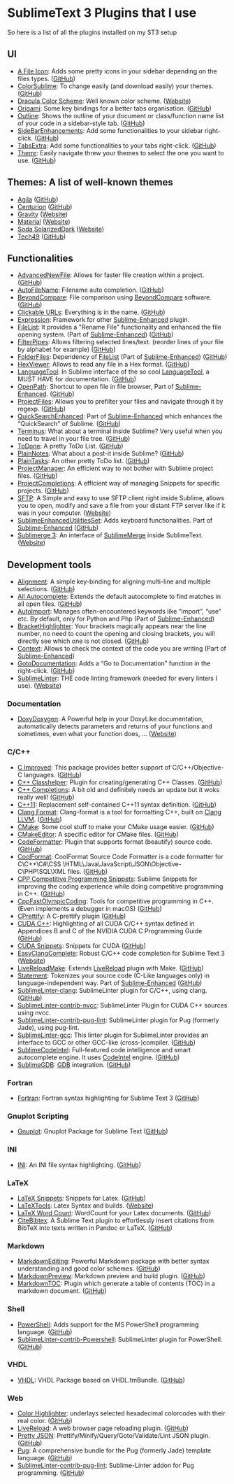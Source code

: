 # SublimeText 3 Plugins that I use
So here is a list of all the plugins installed on my ST3 setup

## UI
*  [A File Icon](https://packagecontrol.io/packages/A%20File%20Icon): Adds some pretty icons in your sidebar depending on the files types. ([GitHub](https://github.com/SublimeText/AFileIcon))
*  [ColorSublime](https://packagecontrol.io/packages/Colorsublime): To change easily (and download easily) your themes. ([GitHub](https://github.com/Colorsublime/Colorsublime-Plugin))
*  [Dracula Color Scheme](https://packagecontrol.io/packages/Dracula%20Color%20Scheme): Well known color scheme. ([Website](https://draculatheme.com/sublime))
*  [Origami](https://packagecontrol.io/packages/Origami): Some key bindings for a better tabs organisation. ([GitHub](https://github.com/SublimeText/Origami))
*  [Outline](https://packagecontrol.io/packages/Outline): Shows the outline of your document or class/function name list of your code in a sidebar-style tab. ([GitHub](https://github.com/warmdev/SublimeOutline))
*  [SideBarEnhancements](https://packagecontrol.io/packages/SideBarEnhancements): Add some functionalities to your sidebar right-click. ([GitHub](https://github.com/titoBouzout/SideBarEnhancements))
*  [TabsExtra](https://packagecontrol.io/packages/TabsExtra): Add some functionalities to your tabs right-click. ([GitHub](https://github.com/facelessuser/TabsExtra))
*  [Themr](https://packagecontrol.io/packages/Themr): Easily navigate threw your themes to select the one you want to use. ([GitHub](https://github.com/benweier/Themr))

## Themes: A list of well-known themes
*  [Agila](https://packagecontrol.io/packages/Agila%20Theme) ([GitHub](https://github.com/arvi/Agila-Theme))
*  [Centurion](https://packagecontrol.io/packages/Theme%20-%20Centurion) ([GitHub](https://github.com/allanhortle/Centurion))
*  [Gravity](https://packagecontrol.io/packages/Theme%20-%20Gravity) ([Website](https://frankyonnetti.github.io/gravity-sublime-theme/))
*  [Material](https://packagecontrol.io/packages/Material%20Theme) ([Website](http://equinusocio.github.io/material-theme))
*  [Soda SolarizedDark](https://packagecontrol.io/packages/Theme%20-%20Soda%20SolarizedDark) ([Website](http://buymeasoda.github.com/soda-theme/))
*  [Tech49](https://packagecontrol.io/packages/Theme%20-%20Tech49) ([GitHub](https://github.com/oliverseal/tech49-theme))

## Functionalities
*  [AdvancedNewFile](https://packagecontrol.io/packages/AdvancedNewFile): Allows for faster file creation within a project. ([GitHub](https://github.com/skuroda/Sublime-AdvancedNewFile))
*  [AutoFileName](https://packagecontrol.io/packages/AutoFileName): Filename auto completion. ([GitHub](https://github.com/BoundInCode/AutoFileName))
*  [BeyondCompare](https://packagecontrol.io/packages/BeyondCompare): File comparison using [BeyondCompare](https://www.scootersoftware.com/) software. ([GitHub](https://github.com/npadley/BeyondCompare))
*  [Clickable URLs](https://packagecontrol.io/packages/Clickable%20URLs): Everything is in the name. ([GitHub](https://github.com/leonid-shevtsov/ClickableUrls_SublimeText))
*  [Expression](https://packagecontrol.io/packages/Expression): Framework for other [Sublime-Enhanced](https://github.com/shagabutdinov/sublime-enhanced) plugin. 
*  [FileList](https://packagecontrol.io/packages/FileList): It provides a "Rename File" functionality and enhanced the file opening system. (Part of [Sublime-Enhanced](https://github.com/shagabutdinov/sublime-enhanced)) ([GitHub](https://github.com/shagabutdinov/sublime-file-list))
*  [FilterPipes](https://packagecontrol.io/packages/FilterPipes): Allows filtering selected lines/text. (reorder lines of your file by alphabet for example) ([GitHub](https://github.com/tylerl/FilterPipes))
*  [FolderFiles](https://packagecontrol.io/packages/FolderFiles): Dependency of [FileList](https://packagecontrol.io/packages/FileList) (Part of [Sublime-Enhanced](https://github.com/shagabutdinov/sublime-enhanced)) ([GitHub](https://github.com/shagabutdinov/sublime-folder-files))
*  [HexViewer](https://packagecontrol.io/packages/HexViewer): Allows to read any file in a Hex format. ([GitHub](https://github.com/facelessuser/HexViewer))
*  [LanguageTool](https://packagecontrol.io/packages/LanguageTool): In Sublime interface of the so cool [LanguageTool](https://languagetool.org/), a MUST HAVE for documentation. ([GitHub](https://github.com/gtarawneh/languagetool-sublime))
*  [OpenPath](https://packagecontrol.io/packages/OpenPath): Shortcut to open file in file browser, Part of [Sublime-Enhanced](http://github.com/shagabutdinov/sublime-enhanced). ([GitHub](https://github.com/shagabutdinov/sublime-open-path))
*  [ProjectFiles](https://packagecontrol.io/packages/ProjectFiles): Allows you to prefilter your files and navigate through it by regexp. ([GitHub](https://github.com/shagabutdinov/sublime-project-fileshttps://github.com/shagabutdinov/sublime-project-files))
*  [QuickSearchEnhanced](https://packagecontrol.io/packages/QuickSearchEnhanced): Part of [Sublime-Enhanced](http://github.com/shagabutdinov/sublime-enhanced) which enhances the "QuickSearch" of Sublime. ([GitHub](https://github.com/shagabutdinov/sublime-quick-search-enhanced))
*  [Terminus](https://packagecontrol.io/packages/Terminus): What about a terminal inside Sublime? Very useful when you need to travel in your file tree. ([GitHub](https://github.com/randy3k/Terminus))
*  [ToDone](https://packagecontrol.io/packages/ToDone): A pretty ToDo List. ([GitHub](https://github.com/tiffon/sublime-to-done))
*  [PlainNotes](https://packagecontrol.io/packages/PlainNotes): What about a post-it inside Sublime? ([GitHub](https://github.com/aziz/PlainNotes))
*  [PlainTasks](https://packagecontrol.io/packages/PlainTasks): An other pretty ToDo list. ([GitHub](https://github.com/aziz/PlainTasks))
*  [ProjectManager](https://packagecontrol.io/packages/ProjectManager): An efficient way to not bother with Sublime project files. ([GitHub](https://github.com/randy3k/ProjectManager))
*  [ProjectCompletions](https://packagecontrol.io/packages/ProjectCompletions): A efficient way of managing Snippets for specific projects. ([GitHub](https://github.com/bordaigorl/sublime-project-completions))
*  [SFTP](https://packagecontrol.io/packages/SFTP): A Simple and easy to use SFTP client right inside Sublime, allows you to open, modify and save a file from your distant FTP server like if it was in your computer. ([Website](https://wbond.net/sublime_packages/sftp))
*  [Sublime​Enhanced​Utilities​Set](https://packagecontrol.io/packages/SublimeEnhancedUtilitiesSet): Adds keyboard functionalities. Part of [Sublime-Enhanced](http://github.com/shagabutdinov/sublime-enhanced) ([GitHub](https://github.com/shagabutdinov/sublime-utilities))
*  [Sublimerge 3](https://packagecontrol.io/packages/Sublimerge%203): An interface of [SublimeMerge](https://www.sublimemerge.com/) inside SublimeText. ([Website](http://www.sublimerge.com/sm3/))

## Development tools
*  [Alignment](https://packagecontrol.io/packages/Alignment): A simple key-binding for aligning multi-line and multiple selections. ([GitHub](https://github.com/wbond/sublime_alignment))
*  [All Autocomplete](https://packagecontrol.io/packages/All%20Autocomplete): Extends the default autocomplete to find matches in all open files. ([GitHub](https://github.com/alienhard/SublimeAllAutocomplete))
*  [AutoImport](https://packagecontrol.io/packages/AutoImport): Manages often-encountered keywords like “import”, “use” etc. By default, only for Python and Php (Part of [Sublime-Enhanced](https://github.com/shagabutdinov/sublime-enhanced))
*  [BracketHighlighter](https://packagecontrol.io/packages/BracketHighlighter): Your brackets magically appears near the line number, no need to count the opening and closing brackets, you will directly see which one is not closed. ([GitHub](https://github.com/facelessuser/BracketHighlighter))
*  [Context](https://packagecontrol.io/packages/Context): Allows to check the context of the code you are writing (Part of [Sublime-Enhanced](https://github.com/shagabutdinov/sublime-enhanced))
*  [GotoDocumentation](https://packagecontrol.io/packages/GotoDocumentation): Adds a “Go to Documentation” function in the right-click. ([GitHub](https://github.com/kemayo/sublime-text-2-goto-documentation))
*  [SublimeLinter](https://packagecontrol.io/packages/SublimeLinter): THE code linting framework (needed for every linters I use). ([Website](http://sublimelinter.com/))

### Documentation
*  [DoxyDoxygen](https://packagecontrol.io/packages/DoxyDoxygen): A Powerful help in your DoxyLike documentation, automatically detects parameters and returns of your functions and sometimes, even what your function does, ... ([Website](http://20tauri.free.fr/DoxyDoxygen/))

### C/C++
*  [C Improved](https://packagecontrol.io/packages/C%20Improved): This package provides better support of C/C++/Objective-C languages. ([GitHub](https://github.com/abusalimov/SublimeCImproved/issues))
*  [C++ Classhelper](https://packagecontrol.io/packages/C%2B%2B%20Classhelper): Plugin for creating/generating C++ Classes. ([GitHub](https://github.com/pr0grammr/cppclasshelper-sublime-text-plugin))
*  [C++ Completions](https://packagecontrol.io/packages/C%2B%2B%20Completions): A bit old and definitely needs an update but it woks really well! ([GitHub](https://github.com/tushortz/CPP-Completions))
*  [C++11](https://packagecontrol.io/packages/C%2B%2B11): Replacement self-contained C++11 syntax definition. ([GitHub](https://github.com/noct/sublime-cpp11))
*  [Clang Format](https://packagecontrol.io/packages/Clang%20Format): Clang-format is a tool for formatting C++, built on [Clang LLVM](http://clang.llvm.org/). ([GitHub](https://github.com/rosshemsley/SublimeClangFormat))
*  [CMake](https://packagecontrol.io/packages/CMake): Some cool stuff to make your CMake usage easier. ([GitHub](https://github.com/zyxar/Sublime-CMakeLists))
*  [CMakeEditor](https://packagecontrol.io/packages/CMakeEditor): A specific editor for CMake files. ([GitHub](https://github.com/thenewvu/SublimeCMakeEditor))
*  [CodeFormatter](https://packagecontrol.io/packages/CodeFormatter): Plugin that supports format (beautify) source code. ([GitHub](https://github.com/akalongman/sublimetext-codeformatter))
*  [CoolFormat](https://packagecontrol.io/packages/CoolFormat): CoolFormat Source Code Formatter is a code formatter for C\C++\C#\CSS \HTML\Java\JavaScript\JSON\Objective-C\PHP\SQL\XML files. ([GitHub](https://github.com/akof1314/Sublime-CoolFormat))
*  [CPP Competitive Programming Snippets](https://packagecontrol.io/packages/CPP%20Competitive%20Programming%20Snippets): Sublime Snippets for improving the coding experience while doing competitive programming in C++. ([GitHub](https://github.com/MeghaSharma21/CPP_Competitive_Programming_Sublime_Snippets))
*  [CppFastOlympicCoding](https://packagecontrol.io/packages/CppFastOlympicCoding): Tools for competitive programming in C++. (Even implements a debugger in macOS) ([GitHub](https://github.com/Jatana/FastOlympicCoding))
*  [CPrettify](https://packagecontrol.io/packages/CPrettify): A C-prettify plugin ([GitHub](https://github.com/Gopinath001/CPrettify-Sublime-text-3))
*  [CUDA C++](https://packagecontrol.io/packages/CUDA%20C%2B%2B): Highlighting of all CUDA C/C++ syntax defined in Appendices B and C of the NVIDIA CUDA C Programming Guide ([GitHub](https://github.com/harrism/sublimetext-cuda-cpp))
*  [CUDA Snippets](https://packagecontrol.io/packages/CUDA%20Snippets): Snippets for CUDA ([GitHub](https://github.com/LitLeo/CUDA-Sublime-Text-Snippets))
*  [EasyClangComplete](https://packagecontrol.io/packages/EasyClangComplete): Robust C/C++ code completion for Sublime Text 3 ([Website](https://niosus.github.io/EasyClangComplete))
*  [Live​Reload​Make](https://packagecontrol.io/packages/LiveReloadMake): Extends [LiveReload](https://packagecontrol.io/packages/LiveReload) plugin with Make. ([GitHub](https://github.com/alepez/LiveReloadMake-sublimetext3))
*  [Statement](https://packagecontrol.io/packages/Statement): Tokenizes your source code (C-Like languages only) in language-independent way. Part of [Sublime-Enhanced](http://github.com/shagabutdinov/sublime-enhanced) ([GitHub](https://github.com/shagabutdinov/sublime-statement))
*  [SublimeLinter-clang](https://packagecontrol.io/packages/SublimeLinter-clang): SublimeLinter plugin for C/C++, using clang. ([GitHub](https://github.com/SublimeLinter/SublimeLinter-clang))
*  [Sublime​Linter-contrib-nvcc](https://packagecontrol.io/packages/SublimeLinter-contrib-nvcc): SublimeLinter Plugin for CUDA C++ sources using nvcc.
*  [SublimeLinter-contrib-pug-lint](https://packagecontrol.io/packages/SublimeLinter-contrib-pug-lint): SublimeLinter plugin for Pug (formerly Jade), using pug-lint.
*  [SublimeLinter-gcc](https://packagecontrol.io/packages/SublimeLinter-gcc): This linter plugin for SublimeLinter provides an interface to GCC or other GCC-like (cross-)compiler. ([GitHub](https://github.com/SublimeLinter/SublimeLinter-gcc))
*  [SublimeCodeIntel](https://packagecontrol.io/packages/SublimeCodeIntel): Full-featured code intelligence and smart autocomplete engine. It uses [CodeIntel](https://pypi.org/project/CodeIntel/) engine. ([GitHub](https://sublimecodeintel.github.io/))
*  [SublimeGDB](https://packagecontrol.io/packages/SublimeGDB): [GDB](https://gcc.gnu.org/) integration. ([GitHub](https://github.com/quarnster/SublimeGDB))

### Fortran
*  [Fortran](https://packagecontrol.io/packages/Fortran): Fortran syntax highlighting for Sublime Text 3 ([GitHub](https://github.com/315234/SublimeFortran))

### Gnuplot Scripting
*  [Gnuplot](https://packagecontrol.io/packages/Gnuplot): Gnuplot Package for Sublime Text ([GitHub](https://github.com/hesstobi/sublime_gnuplot))

### INI
*  [INI](https://packagecontrol.io/packages/INI): An INI file syntax highlighting. ([GitHub](https://github.com/clintberry/sublime-text-2-ini))

### LaTeX
*  [La​Te​X Snippets](https://packagecontrol.io/packages/LaTeX%20Snippets): Snippets for Latex. ([GitHub](https://github.com/tknuth/latex-snippets))
*  [LaTeXTools](https://packagecontrol.io/packages/LaTeXTools): Latex Syntax and builds. ([Website](https://latextools.readthedocs.io/))
*  [La​Te​X Word Count](https://packagecontrol.io/packages/LaTeX%20Word%20Count): WordCount for your Latex documents. ([GitHub](https://github.com/kevinstadler/SublimeLaTeXWordCount))
*  [Cite​Bibtex](https://packagecontrol.io/packages/CiteBibtex): A Sublime Text plugin to effortlessly insert citations from BibTeX into texts written in Pandoc or LaTeX. ([GitHub](https://github.com/sjpfenninger/citebibtex))


### Markdown
*  [MarkdownEditing](https://packagecontrol.io/packages/MarkdownEditing): Powerful Markdown package with better syntax understanding and good color schemes. ([GitHub](https://github.com/SublimeText-Markdown/MarkdownEditing))
*  [MarkdownPreview](https://packagecontrol.io/packages/MarkdownPreview): Markdown preview and build plugin. ([GitHub](https://github.com/facelessuser/MarkdownPreview))
*  [MarkdownTOC](https://packagecontrol.io/packages/MarkdownTOC): Plugin which generate a table of contents (TOC) in a markdown document. ([GitHub](https://github.com/naokazuterada/MarkdownTOC))

### Shell
*  [PowerShell](https://packagecontrol.io/packages/PowerShell): Adds support for the MS PowerShell programming language. ([GitHub](https://github.com/SublimeText/PowerShell))
*  [Sublime​Linter-contrib-Powershell](https://packagecontrol.io/packages/SublimeLinter-contrib-Powershell): SublimeLinter plugin for PowerShell. ([GitHub](https://github.com/EdrisT/SublimeLinter-contrib-Powershell))

### VHDL
*  [VHDL](https://packagecontrol.io/packages/VHDL): VHDL Package based on VHDL.tmBundle. ([GitHub](https://github.com/yangsu/sublime-vhdl))

### Web
*  [Color Highlighter](https://packagecontrol.io/packages/Color%20Highlight): underlays selected hexadecimal colorcodes with their real color. ([GitHub](https://github.com/Monnoroch/ColorHighlighter))
*  [LiveReload](https://packagecontrol.io/packages/LiveReload): A web browser page reloading plugin. ([GitHub](https://github.com/alepez/LiveReload-sublimetext3))
*  [Pretty JSON](https://packagecontrol.io/packages/Pretty%20JSON): Prettify/Minify/Query/Goto/Validate/Lint JSON plugin. ([GitHub](https://github.com/dzhibas/SublimePrettyJson))
*  [Pug](https://packagecontrol.io/packages/Pug): A comprehensive bundle for the Pug (formerly Jade) template language. ([GitHub](https://github.com/davidrios/pug-tmbundle))
*  [Sublime​Linter-contrib-pug-lint](https://packagecontrol.io/packages/SublimeLinter-contrib-pug-lint): Sublime-Linter addon for Pug programming. ([GitHub](https://github.com/benedfit/SublimeLinter-contrib-pug-lint))
